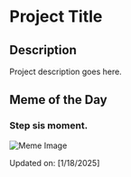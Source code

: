 # Project Title

## Description

Project description goes here.

## Meme of the Day

### Step sis moment.
![Meme Image](https://i.redd.it/ncn6xhodqede1.png)

Updated on: [1/18/2025]